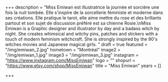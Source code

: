 +++
description = "Miss Emiwan est illustratrice la journée et sorcière une fois la nuit tombée. Elle s'inspire de la sorcellerie féministe et moderne dans ses créations. Elle pratique le tarot, elle aime mettre du rose et des brillants partout et son sujet de discussion préféré est sa chienne Rosie.\nMiss Emiwan is a Graphic designer and illustrator by day and a badass witch by night. She creates whimsical and witchy pins, patches and stickers with a touch of modern feminism witchcraft. She is strongly inspired by the 90's witches movies and Japanese magical girls. "
draft = true
featured = "/img/emiwan_2.jpg"
hometown = "Montréal"
image2 = "/img/emiwan_1.jpg"
image3 = "/img/emiwan_3.jpg"
instagram = "https://www.instagram.com/MissEmiwan"
logo = ""
shopurl = "https://www.etsy.com/shop/MissEmiwan"
title = "Miss Emiwan"
years = []

+++
